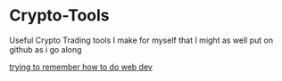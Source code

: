 # Crypto-Tools
Useful Crypto Trading tools I make for myself that I might as well put on github as i go along

<a href="facebook.com"> trying to remember how to do web dev </a>
